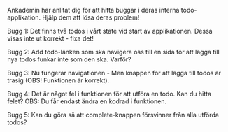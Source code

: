 Ankademin har anlitat dig för att hitta buggar i deras interna todo-applikation. Hjälp dem att lösa deras problem!

Bugg 1: Det finns två todos i vårt state vid start av applikationen. Dessa visas inte ut korrekt - fixa det!

Bugg 2: Add todo-länken som ska navigera oss till en sida för att lägga till nya todos funkar inte som den ska. Varför?

Bugg 3: Nu fungerar navigationen - Men knappen för att lägga till todos är trasig (OBS! Funktionen är korrekt).

Bugg 4: Det är något fel i funktionen för att utföra en todo. Kan du hitta felet? OBS: Du får endast ändra en kodrad i funktionen.

Bugg 5: Kan du göra så att complete-knappen försvinner från alla utförda todos?